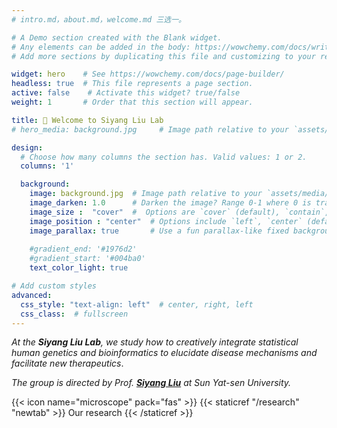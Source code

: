 ```yaml
---
# intro.md，about.md，welcome.md 三选一。

# A Demo section created with the Blank widget.
# Any elements can be added in the body: https://wowchemy.com/docs/writing-markdown-latex/
# Add more sections by duplicating this file and customizing to your requirements.

widget: hero    # See https://wowchemy.com/docs/page-builder/
headless: true  # This file represents a page section.
active: false    # Activate this widget? true/false
weight: 1       # Order that this section will appear.

title: 👋 Welcome to Siyang Liu Lab
# hero_media: background.jpg     # Image path relative to your `assets/media/` folder.

design:
  # Choose how many columns the section has. Valid values: 1 or 2.
  columns: '1'

  background:
    image: background.jpg  # Image path relative to your `assets/media/` folder.
    image_darken: 1.0      # Darken the image? Range 0-1 where 0 is transparent and 1 is opaque.
    image_size :  "cover"  #  Options are `cover` (default), `contain`, or `actual` size.
    image_position : "center"  # Options include `left`, `center` (default), or `right`.
    image_parallax: true       # Use a fun parallax-like fixed background effect? true/false
    
    #gradient_end: '#1976d2'
    #gradient_start: '#004ba0'
    text_color_light: true

# Add custom styles
advanced:
  css_style: "text-align: left"  # center, right, left
  css_class:  # fullscreen
---
```


<!-- ## *Creatively integrating statistical human genetics and bioinformatics to elucidate disease mechanisms and facilitate new therapeutics* -->

*At the **Siyang Liu Lab**, we study how to creatively integrate statistical human genetics and bioinformatics to elucidate disease mechanisms and facilitate new therapeutics*. 
<!-- with a particular interest in XXXX.  -->
*The group is directed by Prof. [**Siyang Liu**](/author/siyang-liu/) at Sun Yat-sen University.*

{{< icon name="microscope" pack="fas" >}} {{< staticref "/research" "newtab" >}} Our research {{< /staticref >}}


